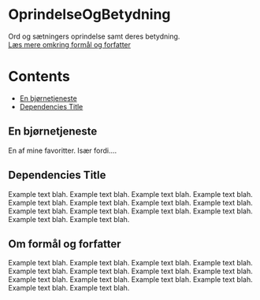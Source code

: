 # OprindelseOgBetydning
Ord og sætningers oprindelse samt deres betydning.  
[Læs mere omkring formål og forfatter](#om-formål-og-forfatter)

# Contents
 - [En bjørnetjeneste](#en-bjørnetjeneste) 
 - [Dependencies Title](#dependencies-title) 

## En bjørnetjeneste
En af mine favoritter. 
Især fordi....

## Dependencies Title
Example text blah. Example text blah. Example text blah. Example text blah. 
Example text blah. Example text blah. Example text blah. Example text blah. 
Example text blah. Example text blah. Example text blah. Example text blah. 
Example text blah. Example text blah.

## Om formål og forfatter
Example text blah. Example text blah. Example text blah. Example text blah. 
Example text blah. Example text blah. Example text blah. Example text blah. 
Example text blah. Example text blah. Example text blah. Example text blah. 
Example text blah. Example text blah.
